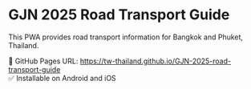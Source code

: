 # GJN 2025 Road Transport Guide

This PWA provides road transport information for Bangkok and Phuket, Thailand.

📍 GitHub Pages URL: https://tw-thailand.github.io/GJN-2025-road-transport-guide  
✅ Installable on Android and iOS
